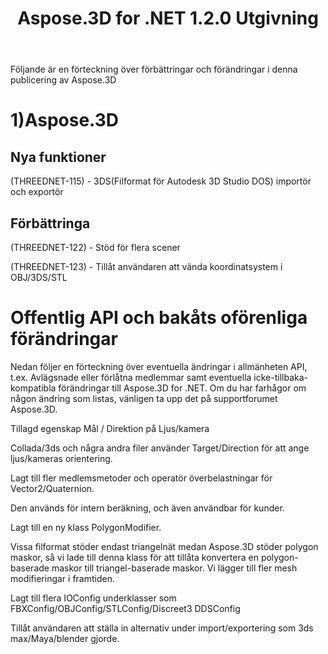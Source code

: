 ﻿---
title: Aspose.3D for .NET 1.2.0 Utgivning
type: docs
weight: 10
url: /sv/net/aspose-3d-for-net-1-2-0-release-notes/
---
Följande är en förteckning över förbättringar och förändringar i denna publicering av Aspose.3D
# **1)Aspose.3D**
## **Nya funktioner**
(THREEDNET-115) - 3DS(Filformat för Autodesk 3D Studio DOS) importör och exportör
## **Förbättringa**
(THREEDNET-122) - Stöd för flera scener

(THREEDNET-123) - Tillåt användaren att vända koordinatsystem i OBJ/3DS/STL
# **Offentlig API och bakåts oförenliga förändringar**
Nedan följer en förteckning över eventuella ändringar i allmänheten API, t.ex. Avlägsnade eller förlåtna medlemmar samt eventuella icke-tillbaka-kompatibla förändringar till Aspose.3D for .NET. Om du har farhågor om någon ändring som listas, vänligen ta upp det på supportforumet Aspose.3D.

Tillagd egenskap Mål / Direktion på Ljus/kamera

Collada/3ds och några andra filer använder Target/Direction för att ange ljus/kameras orientering.

Lagt till fler medlemsmetoder och operatör överbelastningar för Vector2/Quaternion.

Den används för intern beräkning, och även användbar för kunder.

Lagt till en ny klass PolygonModifier.

Vissa filformat stöder endast triangelnät medan Aspose.3D stöder polygon maskor, så vi lade till denna klass för att tillåta konvertera en polygon-baserade maskor till triangel-baserade maskor.
Vi lägger till fler mesh modifieringar i framtiden.

Lagt till flera IOConfig underklasser som FBXConfig/OBJConfig/STLConfig/Discreet3 DDSConfig

Tillåt användaren att ställa in alternativ under import/exportering som 3ds max/Maya/blender gjorde.
